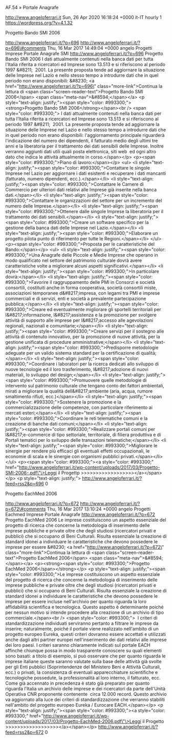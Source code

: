 AF.54 » Portale Anagrafe

http://www.angeloferrari.it Sun, 26 Apr 2020 16:18:24 +0000 it-IT hourly 1 https://wordpress.org/?v=4.1.32

Progetto Bando SMI 2006

http://www.angeloferrari.it/?p=696 http://www.angeloferrari.it/?p=696\#comments Thu, 16 Mar 2017 14:49:04 +0000 angelo Progetti Imprese Portale Anagrafe SMI http://www.angeloferrari.it/?p=696 Progetto Bando SMI 2006 I dati attualmente contenuti nella banca dati per tutta l'Italia riferita a ricercatori ed Imprese sono 13.513 e si riferiscono al periodo 1997 &\#8211;  2001. La presente proposta tende ad aggiornare la situazione delle Imprese nel Lazio e nello stesso tempo a introdurre dati che in quel periodo non erano disponibili: &\#8230; \<a href=\"http://www.angeloferrari.it/?p=696\" class=\"more-link\"\>Continua la lettura di \<span class=\"screen-reader-text\"\>Progetto Bando SMI 2006\</span\> \<span class=\"meta-nav\"\>&\#8594;\</span\>\</a\> \<p style=\"text-align: justify;\"\>\<span style=\"color: \#993300;\"\>\<strong\>Progetto Bando SMI 2006\</strong\>\</span\>\<br /\> \<span style=\"color: \#993300;\"\> I dati attualmente contenuti nella banca dati per tutta l'Italia riferita a ricercatori ed Imprese sono 13.513 e si riferiscono al periodo 1997 &\#8211;  2001. La presente proposta tende ad aggiornare la situazione delle Imprese nel Lazio e nello stesso tempo a introdurre dati che in quel periodo non erano disponibili: l'aggiornamento principale riguarderà l'indicazione del numero dei dipendenti, il fatturato medio degli ultimi tre anni e la liberatoria per il trattamento dei dati sensibili delle Imprese. Inoltre verranno aggiunti dati utili quali posta elettronica, siti web  ed ogni altro dato che indica le attività attualmente in corso.\</span\>\</p\> \<p\>\<span style=\"color: \#993300;\"\>Piano di lavoro:\</span\>\</p\> \<ul\> \<li style=\"text-align: justify;\"\>\<span style=\"color: \#993300;\"\>Contattare le singole Imprese nel Lazio per aggiornare i dati esistenti e recuperare i dati mancanti (fatturato, numero dipendenti, ecc.).\</span\>\</li\> \<li style=\"text-align: justify;\"\>\<span style=\"color: \#993300;\"\>Contattare le Camere di Commercio per ulteriori dati relativi alle Imprese già inserite nella banca dati.\</span\>\</li\> \<li style=\"text-align: justify;\"\>\<span style=\"color: \#993300;\"\>Contattare le organizzazioni del settore per un incremento del numero delle Imprese.\</span\>\</li\> \<li style=\"text-align: justify;\"\>\<span style=\"color: \#993300;\"\>Ottenere dalle singole Imprese la liberatoria per il trattamento dei dati sensibili.\</span\>\</li\> \<li style=\"text-align: justify;\"\>\<span style=\"color: \#993300;\"\>Creare un software specifico per la gestione della banca dati delle Imprese nel Lazio.\</span\>\</li\> \<li style=\"text-align: justify;\"\>\<span style=\"color: \#993300;\"\>Elaborare un progetto pilota punto di riferimento per tutte le Regioni.\</span\>\</li\> \</ul\> \<p\>\<span style=\"color: \#993300;\"\>Proposta per le caratteristiche del Bando:\</span\>\</p\> \<ul\> \<li style=\"text-align: justify;\"\>\<span style=\"color: \#993300;\"\>Una Anagrafe delle Piccole e Medie Imprese che operano in modo qualificato nel settore del patrimonio culturale dovrà avere caratteristiche volte a migliorare alcuni aspetti significativi.\</span\>\</li\> \<li style=\"text-align: justify;\"\>\<span style=\"color: \#993300;\"\>In particolare dovrà:\</span\>\</li\> \<li style=\"text-align: justify;\"\>\<span style=\"color: \#993300;\"\>Favorire il raggruppamento delle PMI in Consorzi e società consortili, costituiti anche in forma cooperativa, società consortili miste, associazioni temporanee d&\#8217;impresa, con legami tra PMI e imprese commerciali e di servizi, enti e società a prevalente partecipazione pubblica;\</span\>\</li\> \<li style=\"text-align: justify;\"\>\<span style=\"color: \#993300;\"\>Creare ed eventualmente migliorare gli sportelli territoriali per l&\#8217;informazione, l&\#8217;assistenza e la promozione per svolgere attività di supporto alle imprese per l&\#8217;accesso alle agevolazioni regionali, nazionali e comunitarie;\</span\>\</li\> \<li style=\"text-align: justify;\"\>\<span style=\"color: \#993300;\"\>Creare servizi per il sostegno alle attività di contenuto innovativo, per la promozione di nuove attività, per la gestione unificata di procedure amministrative;\</span\>\</li\> \<li style=\"text-align: justify;\"\>\<span style=\"color: \#993300;\"\>Predisporre metodologie adeguate per un valido sistema standard per la certificazione di qualità;\</span\>\</li\> \<li style=\"text-align: justify;\"\>\<span style=\"color: \#993300;\"\>Coordinare i laboratori per la ricerca dedicati allo sviluppo di nuove tecnologie ed il loro trasferimento, l&\#8217;adozione di nuovi materiali, lo sviluppo del design;\</span\>\</li\> \<li style=\"text-align: justify;\"\>\<span style=\"color: \#993300;\"\>Promuovere quelle metodologie di intervento sul patrimonio culturale che tengano conto dei fattori ambientali, mirati a migliorare la qualità dell&\#8217;ambiente (aria, acqua, rumore smaltimento rifiuti, ecc.)\</span\>\</li\> \<li style=\"text-align: justify;\"\>\<span style=\"color: \#993300;\"\>Sostenere la promozione e la commercializzazione delle competenze, con particolare riferimento ai mercati esteri;\</span\>\</li\> \<li style=\"text-align: justify;\"\>\<span style=\"color: \#993300;\"\>Coordinare le reti telematiche comuni e la creazione di banche dati comuni;\</span\>\</li\> \<li style=\"text-align: justify;\"\>\<span style=\"color: \#993300;\"\>Realizzare portali comuni per l&\#8217;e-commerce di tipo settoriale, territoriale, di filiera produttiva e di Portali tematici per lo sviluppo delle transazioni telematiche;\</span\>\</li\> \<li style=\"text-align: justify;\"\>\<span style=\"color: \#993300;\"\>Migliorare le sinergie per rendere più efficaci gli eventuali effetti occupazionali, le economie di scala e le sinergie con organismi pubblici privati.\</span\>\</li\> \</ul\> \<p\>\<span style=\"color: \#993300;\"\>\<a style=\"color: \#993300;\" href=\"http://www.angeloferrari.it/wp-content/uploads/2017/03/Progetto-SMI-2006-.pdf\"\>Leggi il Progettp &gt;&gt;&gt;&gt;&gt;&gt;&gt;&gt;&gt;&gt;&gt;&gt;&gt;&gt;&gt;&gt;&gt;&gt;\</a\>\</span\>\</p\> \<p style=\"text-align: justify;\"\> http://www.angeloferrari.it/?feed=rss2&p=696 0

Progetto EachMed 2006

http://www.angeloferrari.it/?p=672 http://www.angeloferrari.it/?p=672\#comments Thu, 16 Mar 2017 13:10:24 +0000 angelo Progetti Eachmed Imprese Portale Anagrafe http://www.angeloferrari.it/?p=672 Progetto EachMed 2006 Le imprese costituiscono un aspetto essenziale del progetto di ricerca che concerne la metodologia di inserimento delle imprese pubbliche e private oltre che degli studiosi (ricercatori privati e pubblici) che si occupano di Beni Culturali. Risulta essenziale la creazione di standard idonei a individuare le caratteristiche che devono possedere le imprese per essere &\#8230; \<a href=\"http://www.angeloferrari.it/?p=672\" class=\"more-link\"\>Continua la lettura di \<span class=\"screen-reader-text\"\>Progetto EachMed 2006\</span\> \<span class=\"meta-nav\"\>&\#8594;\</span\>\</a\> \<p\>\<strong\>\<span style=\"color: \#993300;\"\>Progetto EachMed 2006\</span\>\</strong\>\</p\> \<p style=\"text-align: justify;\"\>\<span style=\"color: \#993300;\"\>Le imprese costituiscono un aspetto essenziale del progetto di ricerca che concerne la metodologia di inserimento delle imprese pubbliche e private oltre che degli studiosi (ricercatori privati e pubblici) che si occupano di Beni Culturali. Risulta essenziale la creazione di standard idonei a individuare le caratteristiche che devono possedere le imprese per essere incluse nell'archivio per quanto riguarda la loro affidabilità scientifica e tecnologica. Questo aspetto è determinante poiché per nessun motivo si intende procedere alla creazione di un archivio di tipo commerciale.\</span\>\<br /\> \<span style=\"color: \#993300;\"\>  I criteri di standardizzazione individuati serviranno pertanto a filtrare le imprese da inserire; naturalmente, poiché il portale viene realizzato nell'ambito di un progetto europeo Eureka, questi criteri dovranno essere accettati e utilizzati anche dagli altri partner europei nell'inserimento dei dati relativi alle imprese dei loro paesi. I criteri saranno chiaramente indicati sul portale EACH affinché chiunque possa in modo trasparente conoscere su quali elementi sono basati: a titolo di esempio, si può osservare che per quanto riguarda le imprese italiane queste saranno valutate sulla base delle attività già svolte per gli Enti pubblici (Soprintendenze del Ministero Beni e Attività Culturali, ecc.) o privati, la consistenza di eventuali apparecchiature scientifiche e tecnologiche possedute, la professionalità al loro interno, il fatturato, ecc. Come già accennato in precedenza è stato già preparato per quanto riguarda l'Italia un archivio delle imprese e dei ricercatori da parte dell'Unità Operativa CNR proponente contenente  circa 12.000 record. Questo archivio va aggiornato alla luce dei criteri di standardizzazione che verranno stabiliti nell'ambito del progetto europeo Eureka / Eurocare EACH.\</span\>\</p\> \<p style=\"text-align: justify;\"\>\<span style=\"color: \#993300;\"\>\<a style=\"color: \#993300;\" href=\"http://www.angeloferrari.it/wp-content/uploads/2017/03/Progetto-EachMed-2006.pdf\"\>Leggi il Progetto &gt;&gt;&gt;&gt;&gt;&gt;&gt;&gt;&gt;&gt;&gt;&gt;&gt;&gt;&gt;&gt;&gt;&gt;\</a\>\</span\>\</p\> http://www.angeloferrari.it/?feed=rss2&p=672 0
